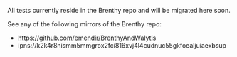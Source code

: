 All tests currently reside in the Brenthy repo and will be migrated here soon.

See any of the following mirrors of the Brenthy repo:
- https://github.com/emendir/BrenthyAndWalytis
- ipns://k2k4r8nismm5mmgrox2fci816xvj4l4cudnuc55gkfoealjuiaexbsup
